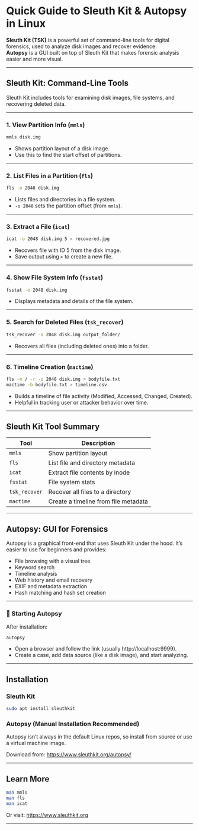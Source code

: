 # Quick Guide to Sleuth Kit & Autopsy in Linux

**Sleuth Kit (TSK)** is a powerful set of command-line tools for digital forensics, used to analyze disk images and recover evidence.  
**Autopsy** is a GUI built on top of Sleuth Kit that makes forensic analysis easier and more visual.

---

## Sleuth Kit: Command-Line Tools

Sleuth Kit includes tools for examining disk images, file systems, and recovering deleted data.

---

### 1. View Partition Info (`mmls`)
```bash
mmls disk.img
```
- Shows partition layout of a disk image.
- Use this to find the start offset of partitions.

---

### 2. List Files in a Partition (`fls`)
```bash
fls -o 2048 disk.img
```
- Lists files and directories in a file system.
- `-o 2048` sets the partition offset (from `mmls`).

---

### 3. Extract a File (`icat`)
```bash
icat -o 2048 disk.img 5 > recovered.jpg
```
- Recovers file with ID 5 from the disk image.
- Save output using `>` to create a new file.

---

### 4. Show File System Info (`fsstat`)
```bash
fsstat -o 2048 disk.img
```
- Displays metadata and details of the file system.

---

### 5. Search for Deleted Files (`tsk_recover`)
```bash
tsk_recover -o 2048 disk.img output_folder/
```
- Recovers all files (including deleted ones) into a folder.

---

### 6. Timeline Creation (`mactime`)
```bash
fls -m / -r -o 2048 disk.img > bodyfile.txt
mactime -b bodyfile.txt > timeline.csv
```
- Builds a timeline of file activity (Modified, Accessed, Changed, Created).
- Helpful in tracking user or attacker behavior over time.

---

## Sleuth Kit Tool Summary

| Tool       | Description                           |
|------------|---------------------------------------|
| `mmls`     | Show partition layout                 |
| `fls`      | List file and directory metadata      |
| `icat`     | Extract file contents by inode        |
| `fsstat`   | File system stats                     |
| `tsk_recover` | Recover all files to a directory |
| `mactime`  | Create a timeline from file metadata  |

---

## Autopsy: GUI for Forensics

Autopsy is a graphical front-end that uses Sleuth Kit under the hood. It’s easier to use for beginners and provides:

- File browsing with a visual tree
- Keyword search
- Timeline analysis
- Web history and email recovery
- EXIF and metadata extraction
- Hash matching and hash set creation

---

### 🔧 Starting Autopsy

After installation:

```bash
autopsy
```

- Open a browser and follow the link (usually http://localhost:9999).
- Create a case, add data source (like a disk image), and start analyzing.

---

## Installation

### Sleuth Kit
```bash
sudo apt install sleuthkit
```

### Autopsy (Manual Installation Recommended)
Autopsy isn’t always in the default Linux repos, so install from source or use a virtual machine image.

Download from: https://www.sleuthkit.org/autopsy/

---

##  Learn More

```bash
man mmls
man fls
man icat
```

Or visit: https://www.sleuthkit.org

---

